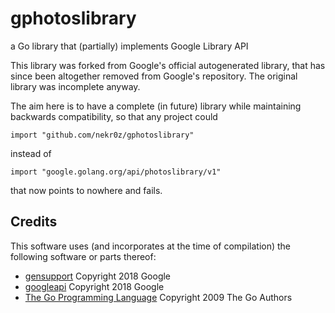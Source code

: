 # gphotoslibrary
a Go library that (partially) implements Google Library API

This library was forked from Google's official autogenerated library, that has since been altogether removed from Google's repository. The original library was incomplete anyway.

The aim here is to have a complete (in future) library while maintaining backwards compatibility, so that any project could
```
import "github.com/nekr0z/gphotoslibrary"
```
instead of
```
import "google.golang.org/api/photoslibrary/v1"
```
that now points to nowhere and fails.

## Credits
This software uses (and incorporates at the time of compilation) the following software or parts thereof:
* [gensupport](https://google.golang.org/api/gensupport) Copyright 2018 Google
* [googleapi](https://google.golang.org/api/googleapi) Copyright 2018 Google
* [The Go Programming Language](https://golang.org) Copyright 2009 The Go Authors
